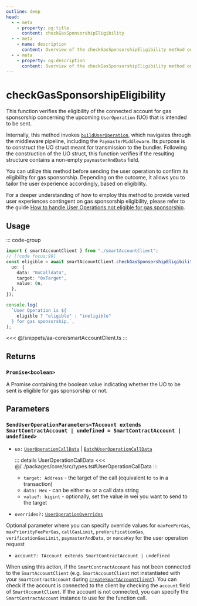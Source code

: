 ```yaml
---
outline: deep
head:
  - - meta
    - property: og:title
      content: checkGasSponsorshipEligibility
  - - meta
    - name: description
      content: Overview of the checkGasSponsorshipEligibility method on SmartAccountClient
  - - meta
    - property: og:description
      content: Overview of the checkGasSponsorshipEligibility method on SmartAccountClient
---
```


# checkGasSponsorshipEligibility

This function verifies the eligibility of the connected account for gas sponsorship concerning the upcoming `UserOperation` (UO) that is intended to be sent.

Internally, this method invokes [`buildUserOperation`](./buildUserOperation.md), which navigates through the middleware pipeline, including the `PaymasterMiddleware`. Its purpose is to construct the UO struct meant for transmission to the bundler. Following the construction of the UO struct, this function verifies if the resulting structure contains a non-empty `paymasterAndData` field.

You can utilize this method before sending the user operation to confirm its eligibility for gas sponsorship. Depending on the outcome, it allows you to tailor the user experience accordingly, based on eligibility.

For a deeper understanding of how to employ this method to provide varied user experiences contingent on gas sponsorship eligibility, please refer to the guide [How to handle User Operations not eligible for gas sponsorship](/using-smart-accounts/sponsoring-gas/checking-eligibility.md).

## Usage

::: code-group

```ts [example.ts]
import { smartAccountClient } from "./smartAccountClient";
// [!code focus:99]
const eligible = await smartAccountClient.checkGasSponsorshipEligibility({
  uo: {
    data: "0xCalldata",
    target: "0xTarget",
    value: 0n,
  },
});

console.log(
  `User Operation is ${
    eligible ? "eligible" : "ineligible"
  } for gas sponsorship.`,
);
```

<<< @/snippets/aa-core/smartAccountClient.ts
:::

## Returns

### `Promise<boolean>`

A Promise containing the boolean value indicating whether the UO to be sent is eligible for gas sponsorship or not.

## Parameters

### `SendUserOperationParameters<TAccount extends SmartContractAccount | undefined = SmartContractAccount | undefined>`

- `uo:` [`UserOperationCallData`](/resources/types#UserOperationCallData) | [`BatchUserOperationCallData`](/resources/types#BatchUserOperationCallData)

  ::: details UserOperationCallData
  <<< @/../packages/core/src/types.ts#UserOperationCallData
  :::

  - `target: Address` - the target of the call (equivalent to `to` in a transaction)
  - `data: Hex` - can be either `0x` or a call data string
  - `value?: bigint` - optionally, set the value in wei you want to send to the target

- `overrides?:` [`UserOperationOverrides`](/resources/types#UserOperationOverrides)

Optional parameter where you can specify override values for `maxFeePerGas`, `maxPriorityFeePerGas`, `callGasLimit`, `preVerificationGas`, `verificationGasLimit`, `paymasterAndData`, or `nonceKey` for the user operation request

- `account?: TAccount extends SmartContractAccount | undefined`

When using this action, if the `SmartContractAccount` has not been connected to the `SmartAccountClient` (e.g. `SmartAccountClient` not instantiated with your `SmartContractAccount` during [`createSmartAccountClient`](/packages/aa-core/smart-account-client/)). You can check if the account is connected to the client by checking the `account` field of `SmartAccountClient`. If the account is not connected, you can specify the `SmartContractAccount` instance to use for the function call.
